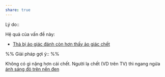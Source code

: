 ```yaml
---
share: true
---
```

Lý do:: 

Hệ quả của vấn đề này:
- [Thà bị ảo giác đánh còn hơn thấy ảo giác chết](../../Kh%C3%B3%20kh%C4%83n/%E1%BA%A2o%20gi%C3%A1c/Th%C3%A0%20b%E1%BB%8B%20%E1%BA%A3o%20gi%C3%A1c%20%C4%91%C3%A1nh%20c%C3%B2n%20h%C6%A1n%20th%E1%BA%A5y%20%E1%BA%A3o%20gi%C3%A1c%20ch%E1%BA%BFt.md)


%%
Giải pháp gợi ý:: 
%%



Không có gì nặng hơn cái chết. Người lạ chết (VD trên TV) thì ngang ngửa [ánh sáng đỏ trên nền đen](../Th%E1%BB%83%20ch%E1%BA%A5t/S%E1%BB%A3%20%C3%A1nh%20s%C3%A1ng%20%C4%91%E1%BB%8F%20tr%C3%AAn%20n%E1%BB%81n%20%C4%91en.md)
